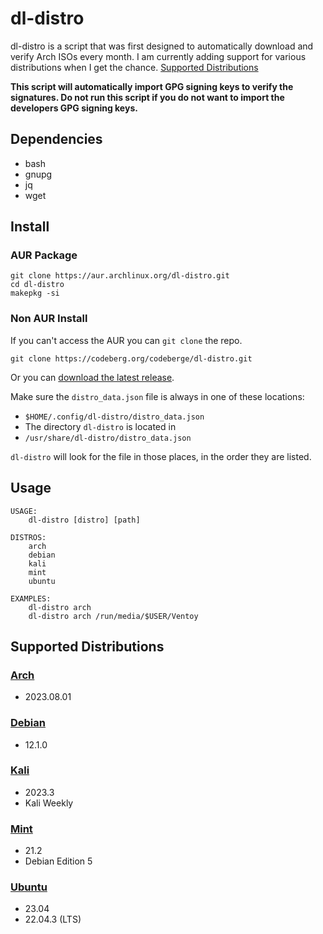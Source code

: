 # dl-distro

dl-distro is a script that was first designed to automatically download and verify Arch ISOs every month.
I am currently adding support for various distributions when I get the chance. [Supported Distributions](#supported-distributions)

**This script will automatically import GPG signing keys to verify the signatures. Do not run this script if you do not want to import the developers GPG signing keys.**

## Dependencies

- bash
- gnupg
- jq
- wget

## Install

### AUR Package

```
git clone https://aur.archlinux.org/dl-distro.git
cd dl-distro
makepkg -si
```

### Non AUR Install

If you can't access the AUR you can `git clone` the repo.

```
git clone https://codeberg.org/codeberge/dl-distro.git
```

Or you can [download the latest release](https://codeberg.org/codeberge/dl-distro/releases/latest).

Make sure the `distro_data.json` file is always in one of these locations:

- `$HOME/.config/dl-distro/distro_data.json`
- The directory `dl-distro` is located in
- `/usr/share/dl-distro/distro_data.json`

`dl-distro` will look for the file in those places, in the order they are listed.

## Usage

```
USAGE:
    dl-distro [distro] [path]

DISTROS:
    arch
    debian
    kali
    mint
    ubuntu

EXAMPLES:
    dl-distro arch
    dl-distro arch /run/media/$USER/Ventoy
```

## Supported Distributions

### [Arch](https://archlinux.org)
- 2023.08.01

### [Debian](https://debian.org)
- 12.1.0

### [Kali](https://kali.org)
- 2023.3
- Kali Weekly

### [Mint](https://linuxmint.com)
- 21.2
- Debian Edition 5

### [Ubuntu](https://ubuntu.com)
- 23.04
- 22.04.3 (LTS)
